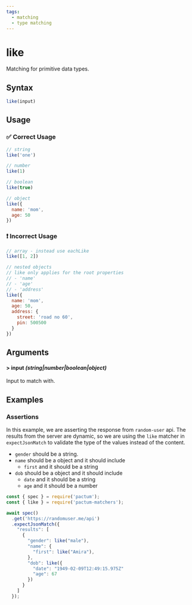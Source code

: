 ```yaml
---
tags:
  - matching
  - type matching
---
```


# like

Matching for primitive data types.

## Syntax

```js
like(input)
```

## Usage

### ✅  Correct Usage

```js
// string
like('one')
```

```js
// number
like(1)
```

```js
// boolean
like(true)
```

```js
// object
like({
  name: 'mom',
  age: 50
})
```

### ❗ Incorrect Usage

```js
// array - instead use eachLike
like([1, 2])
```

```js
// nested objects
// like only applies for the root properties
// - 'name'
// - 'age'
// - 'address'
like({
  name: 'mom',
  age: 50,
  address: {
    street: 'road no 60',
    pin: 500500
  }
})
```

## Arguments

#### > input *(string|number|boolean|object)*

Input to match with.

## Examples

### Assertions

In this example, we are asserting the response from `random-user` api. The results from the server are dynamic, so we are using the `like` matcher in `expectJsonMatch` to validate the type of the values instead of the content.

- `gender` should be a string.
- `name` should be a object and it should include
  - `first` and it should be a string
- `dob` should be a object and it should include
  - `date` and it should be a string
  - `age` and it should be a number


```js
const { spec } = require('pactum');
const { like } = require('pactum-matchers');

await spec()
  .get('https://randomuser.me/api')
  .expectJsonMatch({
    "results": [
      {
        "gender": like("male"),
        "name": {
          "first": like("Amira"),
        },
        "dob": like({
          "date": "1949-02-09T12:49:15.975Z"
          "age": 67
        })
      }
    ]
  });
```